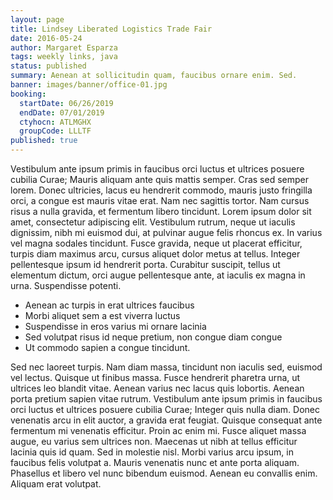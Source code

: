 ```yaml
---
layout: page
title: Lindsey Liberated Logistics Trade Fair
date: 2016-05-24
author: Margaret Esparza
tags: weekly links, java
status: published
summary: Aenean at sollicitudin quam, faucibus ornare enim. Sed.
banner: images/banner/office-01.jpg
booking:
  startDate: 06/26/2019
  endDate: 07/01/2019
  ctyhocn: ATLMGHX
  groupCode: LLLTF
published: true
---
```

Vestibulum ante ipsum primis in faucibus orci luctus et ultrices posuere cubilia Curae; Mauris aliquam ante quis mattis semper. Cras sed semper lorem. Donec ultricies, lacus eu hendrerit commodo, mauris justo fringilla orci, a congue est mauris vitae erat. Nam nec sagittis tortor. Nam cursus risus a nulla gravida, et fermentum libero tincidunt. Lorem ipsum dolor sit amet, consectetur adipiscing elit. Vestibulum rutrum, neque ut iaculis dignissim, nibh mi euismod dui, at pulvinar augue felis rhoncus ex. In varius vel magna sodales tincidunt. Fusce gravida, neque ut placerat efficitur, turpis diam maximus arcu, cursus aliquet dolor metus at tellus. Integer pellentesque ipsum id hendrerit porta. Curabitur suscipit, tellus ut elementum dictum, orci augue pellentesque ante, at iaculis ex magna in urna. Suspendisse potenti.

* Aenean ac turpis in erat ultrices faucibus
* Morbi aliquet sem a est viverra luctus
* Suspendisse in eros varius mi ornare lacinia
* Sed volutpat risus id neque pretium, non congue diam congue
* Ut commodo sapien a congue tincidunt.

Sed nec laoreet turpis. Nam diam massa, tincidunt non iaculis sed, euismod vel lectus. Quisque ut finibus massa. Fusce hendrerit pharetra urna, ut ultrices leo blandit vitae. Aenean varius nec lacus quis lobortis. Aenean porta pretium sapien vitae rutrum. Vestibulum ante ipsum primis in faucibus orci luctus et ultrices posuere cubilia Curae;
Integer quis nulla diam. Donec venenatis arcu in elit auctor, a gravida erat feugiat. Quisque consequat ante fermentum mi venenatis efficitur. Proin ac enim mi. Fusce aliquet massa augue, eu varius sem ultrices non. Maecenas ut nibh at tellus efficitur lacinia quis id quam. Sed in molestie nisl. Morbi varius arcu ipsum, in faucibus felis volutpat a. Mauris venenatis nunc et ante porta aliquam. Phasellus et libero vel nunc bibendum euismod. Aenean eu convallis enim. Aliquam erat volutpat.
